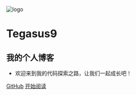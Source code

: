 ![logo](_media/logo.png)

# Tegasus9

## 我的个人博客

- 欢迎来到我的代码探索之路，让我们一起成长吧！

[GitHub](<https://github.com/Tegasus9/tegasus9.github.io>)
[开始阅读](README.md)